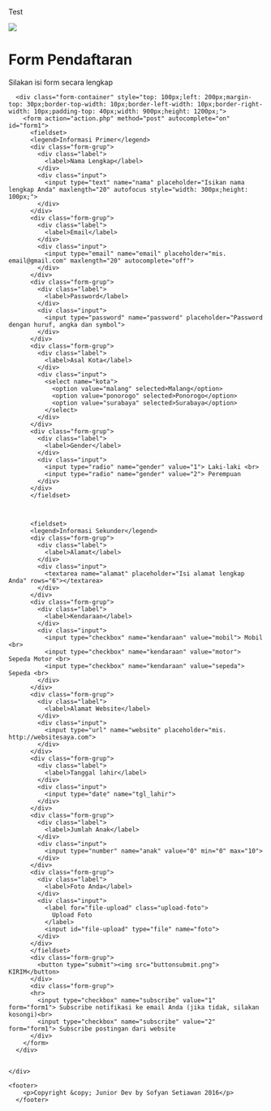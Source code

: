 Test
<!DOCTYPE html>
<html lang="en">
  <head>
    <meta charset="utf-8">
    <meta http-equiv="X-UA-Compatible" content="IE=edge">
    <meta name="viewport" content="width=device-width, initial-scale=1">
    <link rel="stylesheet" type="text/css" href="style-form.css">
    <title>Membuat Desain Form Pendaftaran Responsive HTML dan CSS</title>
  </head>
  <body>
    <div class="container">
      <div id="header">
        <img src="logo.png">
        <h1>Form Pendaftaran</h1>
        <p>Silakan isi form secara lengkap</p>
      </div>

      <div class="form-container" style="top: 100px;left: 200px;margin-top: 30px;border-top-width: 10px;border-left-width: 10px;border-right-width: 10px;padding-top: 40px;width: 900px;height: 1200px;">
        <form action="action.php" method="post" autocomplete="on" id="form1">
          <fieldset>
          <legend>Informasi Primer</legend>
          <div class="form-grup">
            <div class="label">
              <label>Nama Lengkap</label>
            </div>
            <div class="input">
              <input type="text" name="nama" placeholder="Isikan nama lengkap Anda" maxlength="20" autofocus style="width: 300px;height: 100px;">
            </div>
          </div>
          <div class="form-grup">
            <div class="label">
              <label>Email</label>
            </div>
            <div class="input">
              <input type="email" name="email" placeholder="mis. email@gmail.com" maxlength="20" autocomplete="off">
            </div>
          </div>
          <div class="form-grup">
            <div class="label">
              <label>Password</label>
            </div>
            <div class="input">
              <input type="password" name="password" placeholder="Password dengan huruf, angka dan symbol">
            </div>
          </div>
          <div class="form-grup">
            <div class="label">
              <label>Asal Kota</label>
            </div>
            <div class="input">
              <select name="kota">
                <option value="malang" selected>Malang</option>
                <option value="ponorogo" selected>Ponorogo</option>
                <option value="surabaya" selected>Surabaya</option>
              </select>
            </div>
          </div>
          <div class="form-grup">
            <div class="label">
              <label>Gender</label>
            </div>
            <div class="input">
              <input type="radio" name="gender" value="1"> Laki-laki <br>
              <input type="radio" name="gender" value="2"> Perempuan
            </div>
          </div>
          </fieldset>



          <fieldset>
          <legend>Informasi Sekunder</legend>
          <div class="form-grup">
            <div class="label">
              <label>Alamat</label>
            </div>
            <div class="input">
              <textarea name="alamat" placeholder="Isi alamat lengkap Anda" rows="6"></textarea>
            </div>
          </div>
          <div class="form-grup">
            <div class="label">
              <label>Kendaraan</label>
            </div>
            <div class="input">
              <input type="checkbox" name="kendaraan" value="mobil"> Mobil <br>
              <input type="checkbox" name="kendaraan" value="motor"> Sepeda Motor <br>
              <input type="checkbox" name="kendaraan" value="sepeda"> Sepeda <br>
            </div>
          </div>
          <div class="form-grup">
            <div class="label">
              <label>Alamat Website</label>
            </div>
            <div class="input">
              <input type="url" name="website" placeholder="mis. http://websitesaya.com">
            </div>
          </div>
          <div class="form-grup">
            <div class="label">
              <label>Tanggal lahir</label>
            </div>
            <div class="input">
              <input type="date" name="tgl_lahir">
            </div>
          </div>
          <div class="form-grup">
            <div class="label">
              <label>Jumlah Anak</label>
            </div>
            <div class="input">
              <input type="number" name="anak" value="0" min="0" max="10">
            </div>
          </div>
          <div class="form-grup">
            <div class="label">
              <label>Foto Anda</label>
            </div>
            <div class="input">
              <label for="file-upload" class="upload-foto">
                Upload Foto
              </label>
              <input id="file-upload" type="file" name="foto">
            </div>
          </div>
          </fieldset>
          <div class="form-grup">
            <button type="submit"><img src="buttonsubmit.png"> KIRIM</button>
          </div>
          <div class="form-grup">
          <hr>
            <input type="checkbox" name="subscribe" value="1" form="form1"> Subscribe notifikasi ke email Anda (jika tidak, silakan kosongi)<br>
            <input type="checkbox" name="subscribe" value="2" form="form1"> Subscribe postingan dari website
          </div>
        </form>
      </div>


    </div>

    <footer>
        <p>Copyright &copy; Junior Dev by Sofyan Setiawan 2016</p>
      </footer>
  </body>
</html>
